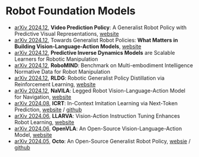 # Robot Foundation Models

- [arXiv 2024.12](https://arxiv.org/abs/2412.14803), **Video Prediction Policy**: A Generalist Robot Policy with Predictive Visual Representations, [website](https://video-prediction-policy.github.io/)
- [arXiv 2024.12](https://arxiv.org/abs/2412.14058), Towards Generalist Robot Policies: **What Matters in Building Vision-Language-Action Models**, [website](https://robovlms.github.io/)
- [arXiv 2024.12](https://arxiv.org/abs/2412.15109), **Predictive Inverse Dynamics Models** are Scalable Learners for Robotic Manipulation
- [arXiv 2024.12](https://arxiv.org/abs/2412.13877), **RoboMIND**: Benchmark on Multi-embodiment Intelligence Normative Data for Robot Manipulation
- [arXiv 2024.12](https://arxiv.org/abs/2412.09858), **RLDG**: Robotic Generalist Policy Distillation via Reinforcement Learning, [website](https://generalist-distillation.github.io/)
- [arXiv 2024.12](https://arxiv.org/abs/2412.04453), **NaVILA**: Legged Robot Vision-Language-Action Model for Navigation, [website](https://navila-bot.github.io/)
- [arXiv 2024.08](https://arxiv.org/abs/2408.15980), **ICRT**: In-Context Imitation Learning via Next-Token Prediction, [website](https://icrt.dev/) / [github](https://github.com/Max-Fu/icrt)
- [arXiv 2024.06](https://arxiv.org/abs/2406.11815), **LLARVA**: Vision-Action Instruction Tuning Enhances Robot Learning, [website](https://llarva24.github.io/)
- [arXiv 2024.06](https://arxiv.org/abs/2406.09246), **OpenVLA**: An Open-Source Vision-Language-Action Model, [website](https://openvla.github.io/)
- [arXiv 2024.05](https://arxiv.org/abs/2405.12213), **Octo**: An Open-Source Generalist Robot Policy, [websie](https://octo-models.github.io/) / [github](https://github.com/octo-models/octo)
